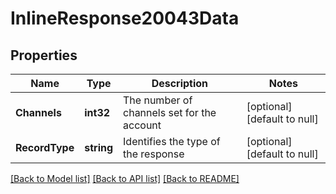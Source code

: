 # InlineResponse20043Data

## Properties
Name | Type | Description | Notes
------------ | ------------- | ------------- | -------------
**Channels** | **int32** | The number of channels set for the account | [optional] [default to null]
**RecordType** | **string** | Identifies the type of the response | [optional] [default to null]

[[Back to Model list]](../README.md#documentation-for-models) [[Back to API list]](../README.md#documentation-for-api-endpoints) [[Back to README]](../README.md)

